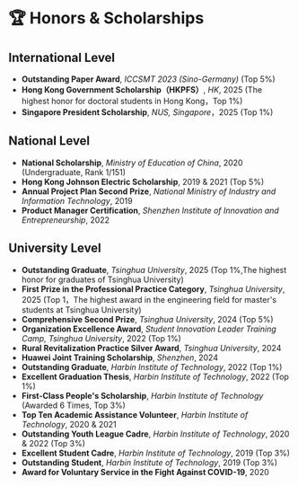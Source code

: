 # 🏆 Honors & Scholarships

## International Level
* **Outstanding Paper Award**, *ICCSMT 2023 (Sino-Germany)* (Top 5%)
* **Hong Kong Government Scholarship（HKPFS）**, *HK*, 2025 (The highest honor for doctoral students in Hong Kong，Top 1%)
* **Singapore President Scholarship**, *NUS, Singapore*，2025 (Top 1%)

## National Level
* **National Scholarship**, *Ministry of Education of China*, 2020 (Undergraduate, Rank 1/151)
* **Hong Kong Johnson Electric Scholarship**, 2019 & 2021 (Top 5%)
* **Annual Project Plan Second Prize**, *National Ministry of Industry and Information Technology*, 2019
* **Product Manager Certification**, *Shenzhen Institute of Innovation and Entrepreneurship*, 2022

## University Level
* **Outstanding Graduate**, *Tsinghua University*, 2025 (Top 1%,The highest honor for graduates of Tsinghua University)
* **First Prize in the Professional Practice Category**, *Tsinghua University*, 2025 (Top 1，The highest award in the engineering field for master's students at Tsinghua University)
* **Comprehensive Second Prize**, *Tsinghua University*, 2024 (Top 5%)
* **Organization Excellence Award**, *Student Innovation Leader Training Camp, Tsinghua University*, 2022 (Top 1%)
* **Rural Revitalization Practice Silver Award**, *Tsinghua University*, 2024
* **Huawei Joint Training Scholarship**, *Shenzhen*, 2024
* **Outstanding Graduate**, *Harbin Institute of Technology*, 2022 (Top 1%)
* **Excellent Graduation Thesis**, *Harbin Institute of Technology*, 2022 (Top 1%)
* **First-Class People's Scholarship**, *Harbin Institute of Technology* (Awarded 6 Times, Top 3%)
* **Top Ten Academic Assistance Volunteer**, *Harbin Institute of Technology*, 2020 & 2021
* **Outstanding Youth League Cadre**, *Harbin Institute of Technology*, 2020 & 2022 (Top 3%)
* **Excellent Student Cadre**, *Harbin Institute of Technology*, 2019 (Top 3%)
* **Outstanding Student**, *Harbin Institute of Technology*, 2019 (Top 3%)
* **Award for Voluntary Service in the Fight Against COVID-19**, 2020
